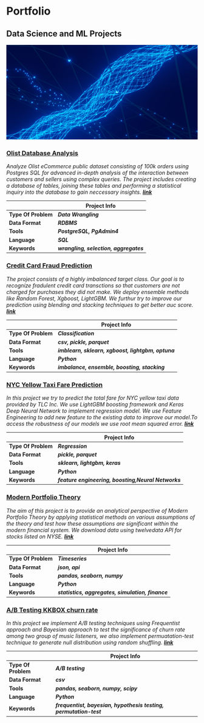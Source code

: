 # **Portfolio**

## **Data Science and ML Projects**

![portfolio](doc/portfolio.jpg)

### [**Olist Database Analysis**](https://github.com/nabeel-io/olist_database_analysis)

*Analyze Olist eCommerce public dataset consisting of 100k orders using Postgres SQL for 
advanced in-depth analysis of the interaction between customers and sellers using complex queries. 
The project includes creating a database of tables, joining these tables and performing a statistical 
inquiry into the database to gain neccessary insights. [**link**](https://github.com/nabeel-io/olist_database_analysis)*

||Project Info|
|---|---|
|**Type Of Problem**|***Data Wrangling***|
|**Data Format**|***RDBMS***|
|**Tools**|***PostgreSQL, PgAdmin4***|
|**Language**|***SQL***|
|**Keywords**|***wrangling, selection, aggregates***|


### [**Credit Card Fraud Prediction**](https://github.com/nabeel-io/Transaction_Fraud_Detection)

*The project consists of a highly imbalanced target class. Our goal is to recognize fradulent credit
card transctions so that customers are not charged for purchases they did not make. We deploy ensemble
methods like Random Forest, Xgboost, LightGBM. We furthur try to improve our prediction using blending 
and stacking techniques to get better auc score. [**link**](https://github.com/nabeel-io/Transaction_Fraud_Detection)*

||Project Info|
|---|---|
|**Type Of Problem**|***Classification***|
|**Data Format**|***csv, pickle, parquet***|
|**Tools**|***imblearn, sklearn, xgboost, lightgbm, optuna***|
|**Language**|***Python***|
|**Keywords**|***imbalance, ensemble, boosting, stacking***|


### [**NYC Yellow Taxi Fare Prediction**](https://github.com/nabeel-io/NYC_Taxi_Fare_Prediction)

*In this project we try to predict the total fare for NYC yellow taxi data provided by TLC Inc. We use LightGBM boosting framework and Keras Deep Neural Network to implement regression model. We use Feature Engineering to add new feature to the existing data to improve our model.To access the robustness of our models we use root mean squared error. [**link**](https://github.com/nabeel-io/NYC_Taxi_Fare_Prediction)*


||Project Info|
|---|---|
|**Type Of Problem**|***Regression***|
|**Data Format**|***pickle, parquet***|
|**Tools**|***sklearn, lightgbm, keras***|
|**Language**|***Python***|
|**Keywords**|***feature engineering, boosting,Neural Networks***|


### [**Modern Portfolio Theory**](https://github.com/nabeel-io/Modern_Portfolio_Theory)

*The aim of this project is to provide an analytical perspective of Modern Portfolio Theory by applying statistical methods on various
assumptions of the theory and test how these assumptions are significant within the modern financial system. We download data using 
twelvedata API for stocks listed on NYSE. [**link**](https://github.com/nabeel-io/Modern_Portfolio_Theory)*


||Project Info|
|---|---|
|**Type Of Problem**|***Timeseries***|
|**Data Format**|***json, api***|
|**Tools**|***pandas, seaborn, numpy***|
|**Language**|***Python***|
|**Keywords**|***statistics, aggregates, simulation, finance***|


### [**A/B Testing KKBOX churn rate**](https://github.com/nabeel-io/AB_testing_KKBOX_churn_rate)
*In this project we implement A/B testing techniques using Frequentist approach and 
Bayesian approach to test the significance of churn rate among two group of music listeners, we also implement permuatation-test technique 
to generate null distribution using random shuffling. [**link**](https://github.com/nabeel-io/AB_testing_KKBOX_churn_rate)*


||Project Info|
|---|---|
|**Type Of Problem**|***A/B testing***|
|**Data Format**|***csv***|
|**Tools**|***pandas, seaborn, numpy, scipy***|
|**Language**|***Python***|
|**Keywords**|***frequentist, bayesian, hypothesis testing, permutation-test***|